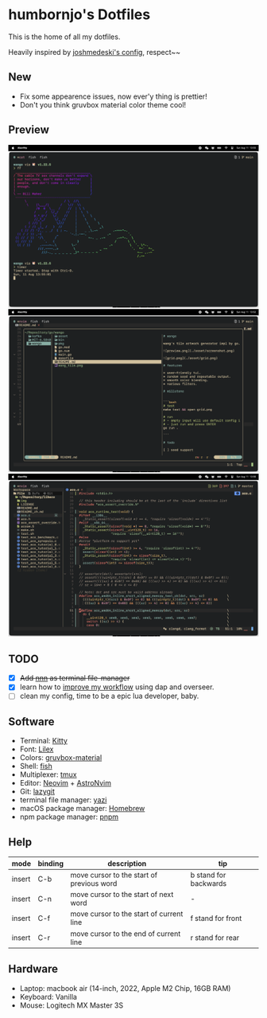 # humbornjo's Dotfiles

This is the home of all my dotfiles.

Heavily inspired by [joshmedeski's config](https://github.com/joshmedeski/dotfiles), respect~~

## New

- Fix some appearence issues, now ever'y thing is prettier!
- Don't you think gruvbox material color theme cool!

## Preview

![](./asset/exa.png)
![](./asset/lore.png)
![](./asset/nvim.png)

## TODO

- [x] ~~Add [nnn](https://github.com/jarun/nnn) as terminal file-manager~~
- [x] learn how to [improve my workflow](https://www.reddit.com/r/neovim/comments/w8n831/use_overseernvim_to_run_commands_on_save/) using dap and overseer.
- [ ] clean my config, time to be a epic lua developer, baby.

## Software

- Terminal: [Kitty](https://sw.kovidgoyal.net/kitty/)
- Font: [Lilex](https://github.com/mishamyrt/Lilex)
- Colors: [gruvbox-material](https://github.com/f4z3r/gruvbox-material.nvim)
- Shell: [fish](https://fishshell.com)
- Multiplexer: [tmux](https://github.com/tmux/tmux/wiki)
- Editor: [Neovim](https://neovim.io) + [AstroNvim](https://astronvim.com/)
- Git: [lazygit](https://github.com/jesseduffield/lazygit)
- terminal file manager: [yazi](https://github.com/sxyazi/yazi)
- macOS package manager: [Homebrew](https://brew.sh)
- npm package manager: [pnpm](https://pnpm.io/)

## Help

| mode   | binding | description                               | tip                   |
| ------ | ------- | ----------------------------------------- | --------------------- |
| insert | C-b     | move cursor to the start of previous word | b stand for backwards |
| insert | C-n     | move cursor to the start of next word     | -                     |
| insert | C-f     | move cursor to the start of current line  | f stand for front     |
| insert | C-r     | move cursor to the end of current line    | r stand for rear      |

## Hardware

- Laptop: macbook air (14-inch, 2022, Apple M2 Chip, 16GB RAM)
- Keyboard: Vanilla
- Mouse: Logitech MX Master 3S
